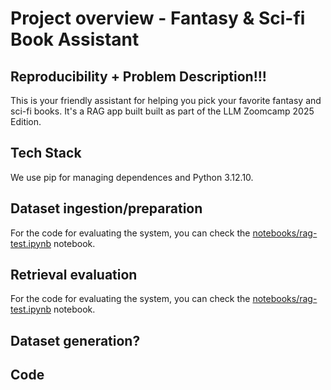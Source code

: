 # Project overview - Fantasy & Sci-fi Book Assistant

## Reproducibility + Problem Description!!!

This is your friendly assistant for helping you pick your favorite fantasy and sci-fi books. It's a RAG app built built as part of the LLM Zoomcamp 2025 Edition.

## Tech Stack

We use pip for managing dependences and Python 3.12.10.

## Dataset ingestion/preparation

For the code for evaluating the system, you can check the [notebooks/rag-test.ipynb](notebooks/rag-test.ipynb) notebook. 






## Retrieval evaluation

For the code for evaluating the system, you can check the [notebooks/rag-test.ipynb](notebooks/rag-test.ipynb) notebook. 

## Dataset generation?


## Code